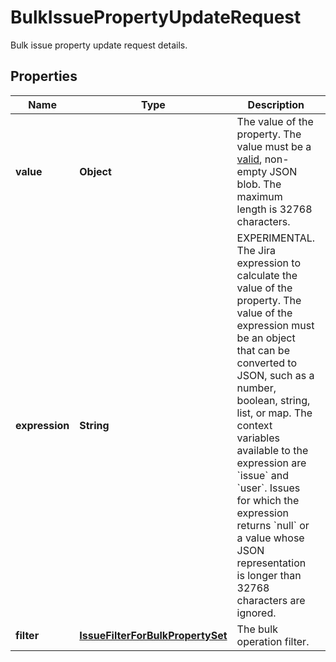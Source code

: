 

# BulkIssuePropertyUpdateRequest

Bulk issue property update request details.
## Properties

Name | Type | Description | Notes
------------ | ------------- | ------------- | -------------
**value** | **Object** | The value of the property. The value must be a [valid](https://tools.ietf.org/html/rfc4627), non-empty JSON blob. The maximum length is 32768 characters. |  [optional]
**expression** | **String** | EXPERIMENTAL. The Jira expression to calculate the value of the property. The value of the expression must be an object that can be converted to JSON, such as a number, boolean, string, list, or map. The context variables available to the expression are &#x60;issue&#x60; and &#x60;user&#x60;. Issues for which the expression returns &#x60;null&#x60; or a value whose JSON representation is longer than 32768 characters are ignored. |  [optional]
**filter** | [**IssueFilterForBulkPropertySet**](IssueFilterForBulkPropertySet.md) | The bulk operation filter. |  [optional]



